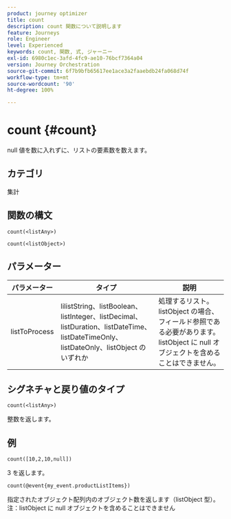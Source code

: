 ```yaml
---
product: journey optimizer
title: count
description: count 関数について説明します
feature: Journeys
role: Engineer
level: Experienced
keywords: count, 関数, 式, ジャーニー
exl-id: 6980c1ec-3afd-4fc9-ae10-76bcf7364a04
version: Journey Orchestration
source-git-commit: 6f7b9bfb65617ee1ace3a2faaebdb24fa068d74f
workflow-type: tm+mt
source-wordcount: '90'
ht-degree: 100%

---
```


# count {#count}

null 値を数に入れずに、リストの要素数を数えます。

## カテゴリ

集計

## 関数の構文

`count(<listAny>)`

`count(<listObject>)`

## パラメーター

| パラメーター | タイプ | 説明 |
|-----------|------------------|------------------|
| listToProcess | lilistString、listBoolean、listInteger、listDecimal、listDuration、listDateTime、listDateTimeOnly、listDateOnly、listObject のいずれか | 処理するリスト。listObject の場合、フィールド参照である必要があります。listObject に null オブジェクトを含めることはできません。 |

## シグネチャと戻り値のタイプ

`count(<listAny>)`

整数を返します。

## 例

`count([10,2,10,null])`

3 を返します。

`count(@event{my_event.productListItems})`

指定されたオブジェクト配列内のオブジェクト数を返します（listObject 型）。注：listObject に null オブジェクトを含めることはできません
